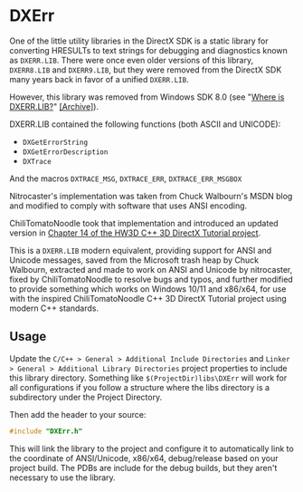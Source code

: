 # DXErr

One of the little utility libraries in the DirectX SDK is a static library for converting HRESULTs
to text strings for debugging and diagnostics known as `DXERR.LIB`. There were once even older versions of this library, `DXERR8.LIB` and `DXERR9.LIB`, but they were removed from the DirectX SDK many years back in favor of a unified `DXERR.LIB`.

However, this library was removed from Windows SDK 8.0 (see "[Where is DXERR.LIB?](http://blogs.msdn.com/b/chuckw/archive/2012/04/24/where-s-dxerr-lib.aspx)" [[Archive]](https://web.archive.org/web/20160224020327/http://blogs.msdn.com:80/b/chuckw/archive/2012/04/24/where-s-dxerr-lib.aspx)).

DXERR.LIB contained the following functions (both ASCII and UNICODE):

* `DXGetErrorString`
* `DXGetErrorDescription`
* `DXTrace`

And the macros `DXTRACE_MSG`, `DXTRACE_ERR`, `DXTRACE_ERR_MSGBOX`

Nitrocaster's implementation was taken from
Chuck Walbourn's MSDN blog and modified to comply with software that uses ANSI encoding.

ChiliTomatoNoodle took that implementation and introduced an updated version in [Chapter 14 of the HW3D C++ 3D DirectX Tutorial project](https://github.com/planetchili/hw3d/blob/T14-End/hw3d/dxerr.h).

This is a `DXERR.LIB` modern equivalent, providing support for ANSI and Unicode messages, saved from the Microsoft trash heap by Chuck Walbourn, extracted and made to work on ANSI and Unicode by nitrocaster, fixed by ChiliTomatoNoodle to resolve bugs and typos, and further modified to provide something which works on Windows 10/11 and x86/x64, for use with the inspired ChiliTomatoNoodle C++ 3D DirectX Tutorial project using modern C++ standards.

## Usage

Update the `C/C++ > General > Additional Include Directories` and `Linker > General > Additional Library Directories` project properties to include this library directory. Something like `$(ProjectDir)libs\DXErr` will work for all configurations if you follow a structure where the libs directory is a subdirectory under the Project Directory.

Then add the header to your source:

```C++
#include "DXErr.h"
```

This will link the library to the project and configure it to automatically link to the coordinate of ANSI/Unicode, x86/x64, debug/release based on your project build. The PDBs are include for the debug builds, but they aren't necessary to use the library.

